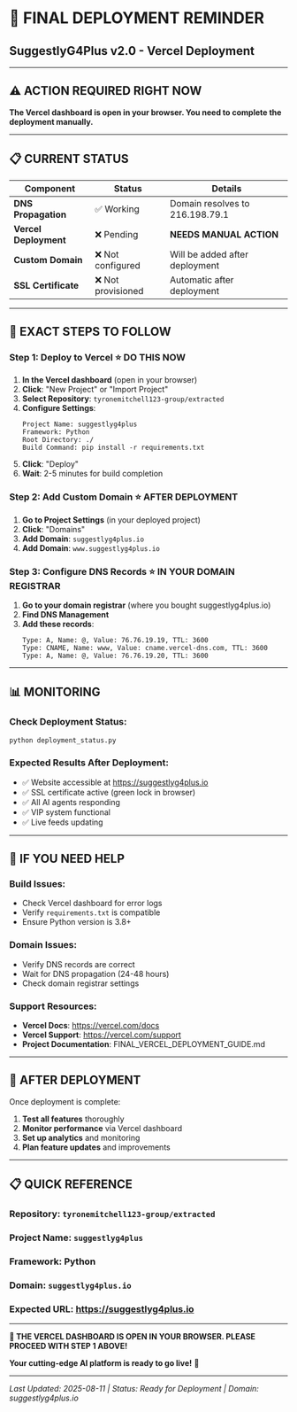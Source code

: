 # 🚀 FINAL DEPLOYMENT REMINDER
## SuggestlyG4Plus v2.0 - Vercel Deployment

---

## ⚠️ **ACTION REQUIRED RIGHT NOW**

**The Vercel dashboard is open in your browser. You need to complete the deployment manually.**

---

## 📋 **CURRENT STATUS**

| Component | Status | Details |
|-----------|--------|---------|
| **DNS Propagation** | ✅ Working | Domain resolves to 216.198.79.1 |
| **Vercel Deployment** | ❌ Pending | **NEEDS MANUAL ACTION** |
| **Custom Domain** | ❌ Not configured | Will be added after deployment |
| **SSL Certificate** | ❌ Not provisioned | Automatic after deployment |

---

## 🎯 **EXACT STEPS TO FOLLOW**

### **Step 1: Deploy to Vercel** ⭐ **DO THIS NOW**
1. **In the Vercel dashboard** (open in your browser)
2. **Click**: "New Project" or "Import Project"
3. **Select Repository**: `tyronemitchell123-group/extracted`
4. **Configure Settings**:
   ```
   Project Name: suggestlyg4plus
   Framework: Python
   Root Directory: ./
   Build Command: pip install -r requirements.txt
   ```
5. **Click**: "Deploy"
6. **Wait**: 2-5 minutes for build completion

### **Step 2: Add Custom Domain** ⭐ **AFTER DEPLOYMENT**
1. **Go to Project Settings** (in your deployed project)
2. **Click**: "Domains"
3. **Add Domain**: `suggestlyg4plus.io`
4. **Add Domain**: `www.suggestlyg4plus.io`

### **Step 3: Configure DNS Records** ⭐ **IN YOUR DOMAIN REGISTRAR**
1. **Go to your domain registrar** (where you bought suggestlyg4plus.io)
2. **Find DNS Management**
3. **Add these records**:
   ```
   Type: A, Name: @, Value: 76.76.19.19, TTL: 3600
   Type: CNAME, Name: www, Value: cname.vercel-dns.com, TTL: 3600
   Type: A, Name: @, Value: 76.76.19.20, TTL: 3600
   ```

---

## 📊 **MONITORING**

### **Check Deployment Status:**
```bash
python deployment_status.py
```

### **Expected Results After Deployment:**
- ✅ Website accessible at https://suggestlyg4plus.io
- ✅ SSL certificate active (green lock in browser)
- ✅ All AI agents responding
- ✅ VIP system functional
- ✅ Live feeds updating

---

## 🚨 **IF YOU NEED HELP**

### **Build Issues:**
- Check Vercel dashboard for error logs
- Verify `requirements.txt` is compatible
- Ensure Python version is 3.8+

### **Domain Issues:**
- Verify DNS records are correct
- Wait for DNS propagation (24-48 hours)
- Check domain registrar settings

### **Support Resources:**
- **Vercel Docs**: https://vercel.com/docs
- **Vercel Support**: https://vercel.com/support
- **Project Documentation**: FINAL_VERCEL_DEPLOYMENT_GUIDE.md

---

## 🎉 **AFTER DEPLOYMENT**

Once deployment is complete:
1. **Test all features** thoroughly
2. **Monitor performance** via Vercel dashboard
3. **Set up analytics** and monitoring
4. **Plan feature updates** and improvements

---

## 📋 **QUICK REFERENCE**

### **Repository**: `tyronemitchell123-group/extracted`
### **Project Name**: `suggestlyg4plus`
### **Framework**: Python
### **Domain**: `suggestlyg4plus.io`
### **Expected URL**: https://suggestlyg4plus.io

---

**🚀 THE VERCEL DASHBOARD IS OPEN IN YOUR BROWSER. PLEASE PROCEED WITH STEP 1 ABOVE!**

**Your cutting-edge AI platform is ready to go live!** 🎯

---

*Last Updated: 2025-08-11 | Status: Ready for Deployment | Domain: suggestlyg4plus.io*
